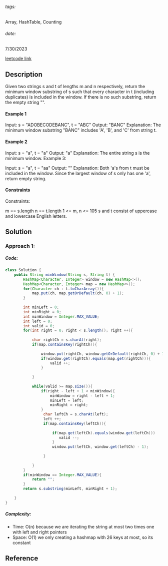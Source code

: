 ###### tags:

Array, HashTable, Counting

###### date: 

7/30/2023

[leetcode link](https://leetcode.com/problems/minimum-window-substring/)



## **Description**

Given two strings s and t of lengths m and n respectively, return the minimum window substring of s such that every character in t (including duplicates) is included in the window. If there is no such substring, return the empty string "".

#### Example 1

Input: s = "ADOBECODEBANC", t = "ABC"
Output: "BANC"
Explanation: The minimum window substring "BANC" includes 'A', 'B', and 'C' from string t.

#### Example 2

Input: s = "a", t = "a"
Output: "a"
Explanation: The entire string s is the minimum window.
Example 3:

Input: s = "a", t = "aa"
Output: ""
Explanation: Both 'a's from t must be included in the window.
Since the largest window of s only has one 'a', return empty string.
 

#### Constraints

Constraints:

m == s.length
n == t.length
1 <= m, n <= 105
s and t consist of uppercase and lowercase English letters.

## **Solution**



### Approach 1: 

##### Code:

```java
class Solution {
    public String minWindow(String s, String t) {
        HashMap<Character, Integer> window = new HashMap<>();
        HashMap<Character, Integer> map = new HashMap<>();
        for(Character ch : t.toCharArray()){
            map.put(ch, map.getOrDefault(ch, 0) + 1);
        }
        
        int minLeft = 0;
        int minRight = 0; 
        int minWindow = Integer.MAX_VALUE;
        int left = 0;
        int valid = 0; 
        for(int right = 0; right < s.length(); right ++){
            
            char rightCh = s.charAt(right);
            if(map.containsKey(rightCh)){
                
                window.put(rightCh, window.getOrDefault(rightCh, 0) + 1);
                if(window.get(rightCh).equals(map.get(rightCh))){
                    valid ++; 
                }
                
            }
            
            while(valid >= map.size()){
                if(right - left + 1 < minWindow){
                    minWindow = right - left + 1; 
                    minLeft = left;
                    minRight = right; 
                }
                 char leftCh = s.charAt(left);
                 left ++; 
                 if(map.containsKey(leftCh)){
                     
                     if(map.get(leftCh).equals(window.get(leftCh)))                      {
                        valid --;     
                     }
                     window.put(leftCh, window.get(leftCh) - 1);
                     
                 }
                
            }   
        }
        if(minWindow == Integer.MAX_VALUE){
            return "";
        }
        return s.substring(minLeft, minRight + 1);
        
    }
}
```

##### Complexity:
- Time: O(n) because we are iterating the string at most two times one with left and right pointers
- Space: O(1) we only creating a hashmap with 26 keys at most, so its constant 

## **Reference**
